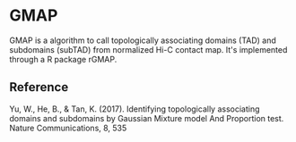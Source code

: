 # GMAP

GMAP is a algorithm to call topologically associating domains (TAD) and subdomains (subTAD) from normalized Hi-C contact map.
It's implemented through a R package rGMAP.


## Reference
Yu, W., He, B., & Tan, K. (2017). Identifying topologically associating domains and subdomains by Gaussian Mixture model And Proportion test. Nature Communications, 8, 535

